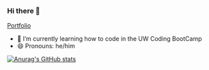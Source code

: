 ### Hi there 👋

<!--
**TheHebi/TheHebi** is a ✨ _special_ ✨ repository because its `README.md` (this file) appears on your GitHub profile.

Here are some ideas to get you started:

- 🔭 I’m currently working on ...
- 🌱 I’m currently learning ...
- 👯 I’m looking to collaborate on ...
- 🤔 I’m looking for help with ...
- 💬 Ask me about ...
- 📫 How to reach me: ...
- 😄 Pronouns: ...
- ⚡ Fun fact: ...
-->
[Portfolio](https://njt-react-portfolio.herokuapp.com/)

- 🌱 I’m currently learning how to code in the UW Coding BootCamp
-  😄 Pronouns: he/him

[![Anurag's GitHub stats](https://github-readme-stats.vercel.app/api?username=TheHebi)](https://github.com/anuraghazra/github-readme-stats)

